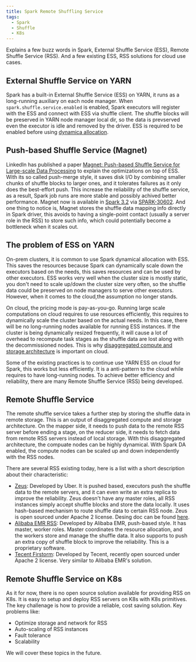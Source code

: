 ```yaml
---
title: Spark Remote Shuffling Service
tags:
  - Spark
  - Shuffle
  - K8s
---
```

Explains a few buzz words in Spark, External Shuffle Service (ESS), Remote Shuffle Service (RSS).
And a few existing ESS, RSS solutions for cloud use cases.

<!--more-->

## External Shuffle Service on YARN

Spark has a built-in External Shuffle Service (ESS) on YARN, it runs as a long-running
auxiliary on each node manager. When `spark.shuffle.service.enabled` is enabled,
Spark executors will register with the ESS and connect with ESS via shuffle client.
The shuffle blocks will be preserved in YARN node manager local dir, so the data
is prevserved even the executor is idle and removed by the driver. ESS is required to be
enabled before using [dynamica allocation](https://spark.apache.org/docs/latest/job-scheduling.html#dynamic-resource-allocation).

## Push-based Shuffle Service (Magnet)

LinkedIn has published a paper [Magnet: Push-based Shuffle Service for Large-scale Data Processing](http://www.vldb.org/pvldb/vol13/p3382-shen.pdf)
to explain the optimizations on top of ESS. With its so called push-merge style, it saves disk I/O by combining
smaller chunks of shuffle blocks to larger ones, and it tolerates failures as it only does the best-effort push.
This increase the reliability of the shuffle service, as a result, Spark job runs are more stable and possibly achived better performance.
Magnet now is available in [Spark 3.2](https://spark.apache.org/releases/spark-release-3-2-0.html) via [SPARK-30602](https://issues.apache.org/jira/browse/SPARK-30602). And one thing to notice is, Magnet stores the shuffle data mapping info directly in Spark driver,
this avoids to having a single-point contact (usually a server role in the RSS) to store such info, which could potentially become a bottleneck when it scales out.

## The problem of ESS on YARN

On-prem clusters, it is common to use Spark dynamical allocation with ESS. This saves
the resources because Spark can dynamically scale down the executors based on the needs,
this saves resources and can be used by other executors. ESS works very well when the cluster
size is mostly static, you don't need to scale up/down the cluster size very often, so the
shuffle data could be preserved on node managers to serve other executors. However, when
it comes to the cloud,the assumption no longer stands.

On cloud, the pricing mode is pay-as-you-go. Running large scale
computations on cloud requires to use resources efficiently, this requires to dynamically scale
the cluster based on the actual needs. In this case, there will be no long-running nodes available for running
ESS instances. If the cluster is being dynamically resized frequently, it will cause a lot of
overhead to recompute task stages as the shuffle data are lost along with the decommissioned nodes.
This is why [disaggregated compute and storage architecture](https://en.wikipedia.org/wiki/Disaggregated_storage) is important on cloud.

Some of the existing practices is to continue use YARN ESS on cloud for Spark, this works but less efficiently.
It is a anti-pattern to the cloud while requires to have long-running nodes. To achieve better efficiency and reliability,
there are many Remote Shuffle Service (RSS) being developed.

## Remote Shuffle Service

The remote shuffle service takes a further step by storing the shuffle data in
remote storage. This is an output of disaggregated compute and storage architecture. On the mapper side,
it needs to push data to the remote RSS server before ending a stage, on the reducer side,
it needs to fetch data from remote RSS servers instead of local storage. With this disaggregated architecture,
the compuate nodes can be highly dynamical. With Spark DA enabled, the compute nodes can be scaled up and down
independently with the RSS nodes.

There are several RSS existing today, here is a list with a short description about their characteristic:

- [Zeus](https://github.com/uber/RemoteShuffleService): Developed by Uber. It is pushed based, executors push the shuffle data to the remote servers, and it can even write an extra replica to improve the reliability. Zeus doesn't have any master roles, all RSS instances simply accept shuffle blocks and store the data locally. It uses hash-based mechanism to route shuffle data to certain RSS node. Zeus is open sourced under Apache 2 license. Desing doc can be found [here](https://github.com/uber/RemoteShuffleService/blob/master/docs/server-high-level-design.md).
- [Alibaba EMR RSS](https://www.alibabacloud.com/blog/emr-remote-shuffle-service-a-powerful-elastic-tool-of-serverless-spark_597728): Developed by Alibaba EMR, push-based style. It has master, worker roles. Master coordinates the resource allocation, and the workers store and manage the shuffle data. It also supports to push an extra copy of shuffle block to improve the reliability. This is a proprietary software.
- [Tecent Firstorm](https://github.com/Tencent/Firestorm): Developed by Tecent, recently open sourced under Apache 2 license. Very similar to Alibaba EMR's solution.

## Remote Shuffle Service on K8s

As it for now, there is no open source solution available for providing RSS on K8s.
It is easy to setup and deploy RSS servers on K8s with K8s primitives. The key challenage
is how to provide a reliable, cost saving solution. Key problems like:
- Optimize storage and network for RSS
- Auto-scaling of RSS instances
- Fault tolerance
- Scalability

We will cover these topics in the future.
